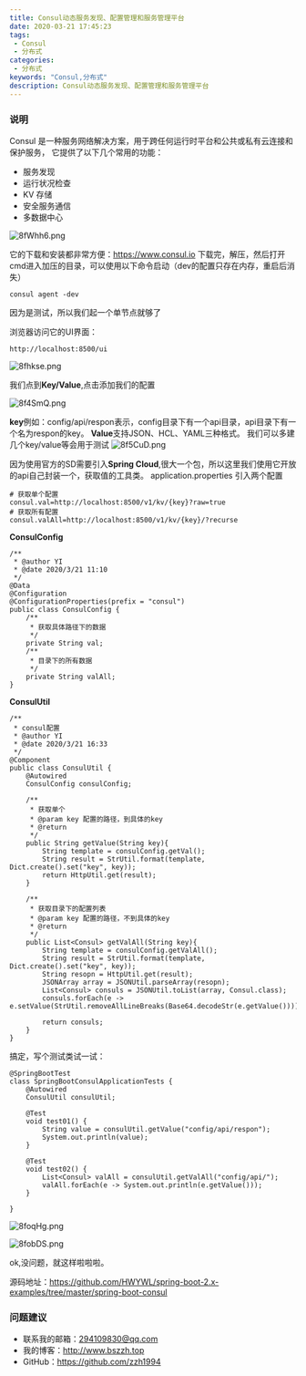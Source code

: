 ```yaml
---
title: Consul动态服务发现、配置管理和服务管理平台
date: 2020-03-21 17:45:23
tags: 
 - Consul
 - 分布式
categories: 
 - 分布式
keywords: "Consul,分布式"
description: Consul动态服务发现、配置管理和服务管理平台
---
```


### 说明
Consul 是一种服务网络解决方案，用于跨任何运行时平台和公共或私有云连接和保护服务，
它提供了以下几个常用的功能：
- 服务发现
- 运行状况检查
- KV 存储
- 安全服务通信
- 多数据中心

![8fWhh6.png](https://s1.ax1x.com/2020/03/21/8fWhh6.png)


它的下载和安装都非常方便：https://www.consul.io
下载完，解压，然后打开cmd进入加压的目录，可以使用以下命令启动（dev的配置只存在内存，重启后消失）
```
consul agent -dev
```
因为是测试，所以我们起一个单节点就够了

浏览器访问它的UI界面：
```
http://localhost:8500/ui
```

![8fhkse.png](https://s1.ax1x.com/2020/03/21/8fhkse.png)

我们点到**Key/Value**,点击添加我们的配置

![8f4SmQ.png](https://s1.ax1x.com/2020/03/21/8f4SmQ.png)

**key**例如：config/api/respon表示，config目录下有一个api目录，api目录下有一个名为respon的key。
**Value**支持JSON、HCL、YAML三种格式。
我们可以多建几个key/value等会用于测试
![8f5CuD.png](https://s1.ax1x.com/2020/03/21/8f5CuD.png)

因为使用官方的SD需要引入**Spring Cloud**,很大一个包，所以这里我们使用它开放的api自己封装一个，获取值的工具类。
application.properties 引入两个配置
```
# 获取单个配置
consul.val=http://localhost:8500/v1/kv/{key}?raw=true
# 获取所有配置
consul.valAll=http://localhost:8500/v1/kv/{key}/?recurse
```

**ConsulConfig**
```
/**
 * @author YI
 * @date 2020/3/21 11:10
 */
@Data
@Configuration
@ConfigurationProperties(prefix = "consul")
public class ConsulConfig {
    /**
     * 获取具体路径下的数据
     */
    private String val;
    /**
     * 目录下的所有数据
     */
    private String valAll;
}
```

**ConsulUtil**
```
/**
 * consul配置
 * @author YI
 * @date 2020/3/21 16:33
 */
@Component
public class ConsulUtil {
    @Autowired
    ConsulConfig consulConfig;

    /**
     * 获取单个
     * @param key 配置的路径，到具体的key
     * @return
     */
    public String getValue(String key){
        String template = consulConfig.getVal();
        String result = StrUtil.format(template, Dict.create().set("key", key));
        return HttpUtil.get(result);
    }

    /**
     * 获取目录下的配置列表
     * @param key 配置的路径，不到具体的key
     * @return
     */
    public List<Consul> getValAll(String key){
        String template = consulConfig.getValAll();
        String result = StrUtil.format(template, Dict.create().set("key", key));
        String resopn = HttpUtil.get(result);
        JSONArray array = JSONUtil.parseArray(resopn);
        List<Consul> consuls = JSONUtil.toList(array, Consul.class);
        consuls.forEach(e -> e.setValue(StrUtil.removeAllLineBreaks(Base64.decodeStr(e.getValue()))));

        return consuls;
    }
}
```

搞定，写个测试类试一试：
```
@SpringBootTest
class SpringBootConsulApplicationTests {
    @Autowired
    ConsulUtil consulUtil;

    @Test
    void test01() {
        String value = consulUtil.getValue("config/api/respon");
        System.out.println(value);
    }

    @Test
    void test02() {
        List<Consul> valAll = consulUtil.getValAll("config/api/");
        valAll.forEach(e -> System.out.println(e.getValue()));
    }

}
```
![8foqHg.png](https://s1.ax1x.com/2020/03/21/8foqHg.png)

![8fobDS.png](https://s1.ax1x.com/2020/03/21/8fobDS.png)

ok,没问题，就这样啦啦啦。


源码地址：https://github.com/HWYWL/spring-boot-2.x-examples/tree/master/spring-boot-consul
### 问题建议

- 联系我的邮箱：294109830@qq.com
- 我的博客：http://www.bszzh.top
- GitHub：https://github.com/zzh1994